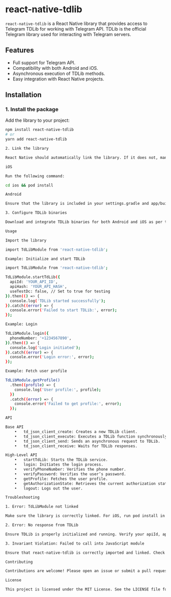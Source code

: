 # react-native-tdlib

`react-native-tdlib` is a React Native library that provides access to Telegram TDLib for working with Telegram API. TDLib is the official Telegram library used for interacting with Telegram servers.

## Features

- Full support for Telegram API.
- Compatibility with both Android and iOS.
- Asynchronous execution of TDLib methods.
- Easy integration with React Native projects.

## Installation

### 1. Install the package

Add the library to your project:

```bash
npm install react-native-tdlib
# or
yarn add react-native-tdlib

2. Link the library

React Native should automatically link the library. If it does not, manually link the library:

iOS

Run the following command:

cd ios && pod install

Android

Ensure that the library is included in your settings.gradle and app/build.gradle files.

3. Configure TDLib binaries

Download and integrate TDLib binaries for both Android and iOS as per the official TDLib documentation. Make sure the libtdjson and other dependencies are correctly added to your project.

Usage

Import the library

import TdLibModule from 'react-native-tdlib';

Example: Initialize and start TDLib

import TdLibModule from 'react-native-tdlib';

TdLibModule.startTdLib({
  apiId: 'YOUR_API_ID',
  apiHash: 'YOUR_API_HASH',
  useTestDc: false, // Set to true for testing
}).then(() => {
  console.log('TDLib started successfully');
}).catch((error) => {
  console.error('Failed to start TDLib:', error);
});

Example: Login

TdLibModule.login({
  phoneNumber: '+1234567890',
}).then(() => {
  console.log('Login initiated');
}).catch((error) => {
  console.error('Login error:', error);
});

Example: Fetch user profile

TdLibModule.getProfile()
  .then((profile) => {
    console.log('User profile:', profile);
  })
  .catch((error) => {
    console.error('Failed to get profile:', error);
  });

API

Base API
	•	td_json_client_create: Creates a new TDLib client.
	•	td_json_client_execute: Executes a TDLib function synchronously.
	•	td_json_client_send: Sends an asynchronous request to TDLib.
	•	td_json_client_receive: Waits for TDLib responses.

High-Level API
	•	startTdLib: Starts the TDLib service.
	•	login: Initiates the login process.
	•	verifyPhoneNumber: Verifies the phone number.
	•	verifyPassword: Verifies the user’s password.
	•	getProfile: Fetches the user profile.
	•	getAuthorizationState: Retrieves the current authorization state.
	•	logout: Logs out the user.

Troubleshooting

1. Error: TdLibModule not linked

Make sure the library is correctly linked. For iOS, run pod install in the ios directory. For Android, verify that the library is included in your settings.gradle and app/build.gradle files.

2. Error: No response from TDLib

Ensure TDLib is properly initialized and running. Verify your apiId, apiHash, and other configuration parameters.

3. Invariant Violation: Failed to call into JavaScript module

Ensure that react-native-tdlib is correctly imported and linked. Check your project dependencies and rebuild the project.

Contributing

Contributions are welcome! Please open an issue or submit a pull request for any improvements or bug fixes.

License

This project is licensed under the MIT License. See the LICENSE file for details.

